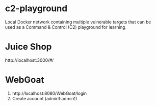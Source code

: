 # c2-playground
Local Docker network containing multiple vulnerable targets that can be used as a Command &amp; Control (C2) playground for learning.

# Juice Shop
http://localhost:3000/#/

# WebGoat
1. http://localhost:8080/WebGoat/login
2. Create account (admin1:admin1)
